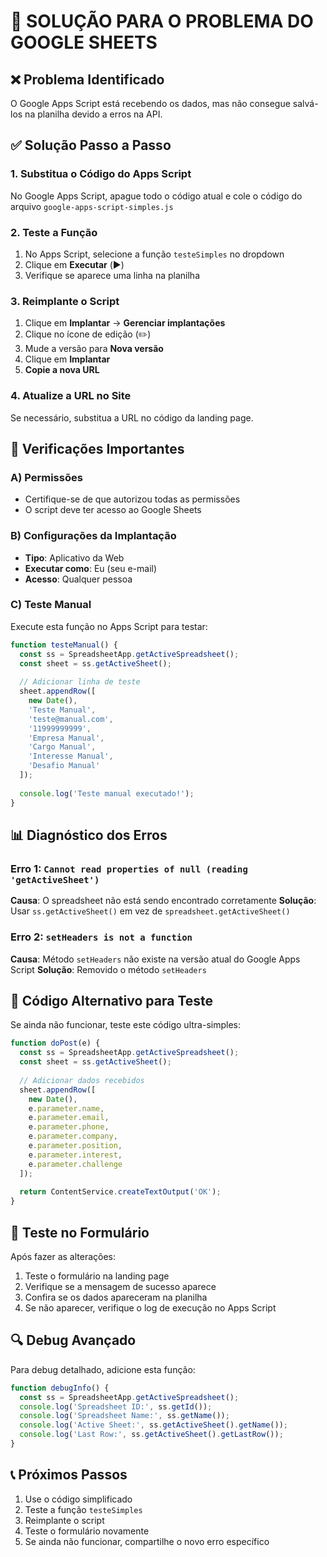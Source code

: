 # 🚨 SOLUÇÃO PARA O PROBLEMA DO GOOGLE SHEETS

## ❌ **Problema Identificado**
O Google Apps Script está recebendo os dados, mas não consegue salvá-los na planilha devido a erros na API.

## ✅ **Solução Passo a Passo**

### 1. **Substitua o Código do Apps Script**
No Google Apps Script, apague todo o código atual e cole o código do arquivo `google-apps-script-simples.js`

### 2. **Teste a Função**
1. No Apps Script, selecione a função `testeSimples` no dropdown
2. Clique em **Executar** (▶️)
3. Verifique se aparece uma linha na planilha

### 3. **Reimplante o Script**
1. Clique em **Implantar** → **Gerenciar implantações**
2. Clique no ícone de edição (✏️)
3. Mude a versão para **Nova versão**
4. Clique em **Implantar**
5. **Copie a nova URL**

### 4. **Atualize a URL no Site**
Se necessário, substitua a URL no código da landing page.

## 🔧 **Verificações Importantes**

### A) **Permissões**
- Certifique-se de que autorizou todas as permissões
- O script deve ter acesso ao Google Sheets

### B) **Configurações da Implantação**
- **Tipo**: Aplicativo da Web
- **Executar como**: Eu (seu e-mail)
- **Acesso**: Qualquer pessoa

### C) **Teste Manual**
Execute esta função no Apps Script para testar:
```javascript
function testeManual() {
  const ss = SpreadsheetApp.getActiveSpreadsheet();
  const sheet = ss.getActiveSheet();
  
  // Adicionar linha de teste
  sheet.appendRow([
    new Date(),
    'Teste Manual',
    'teste@manual.com',
    '11999999999',
    'Empresa Manual',
    'Cargo Manual',
    'Interesse Manual',
    'Desafio Manual'
  ]);
  
  console.log('Teste manual executado!');
}
```

## 📊 **Diagnóstico dos Erros**

### Erro 1: `Cannot read properties of null (reading 'getActiveSheet')`
**Causa**: O spreadsheet não está sendo encontrado corretamente
**Solução**: Usar `ss.getActiveSheet()` em vez de `spreadsheet.getActiveSheet()`

### Erro 2: `setHeaders is not a function`
**Causa**: Método `setHeaders` não existe na versão atual do Google Apps Script
**Solução**: Removido o método `setHeaders`

## 🎯 **Código Alternativo para Teste**

Se ainda não funcionar, teste este código ultra-simples:

```javascript
function doPost(e) {
  const ss = SpreadsheetApp.getActiveSpreadsheet();
  const sheet = ss.getActiveSheet();
  
  // Adicionar dados recebidos
  sheet.appendRow([
    new Date(),
    e.parameter.name,
    e.parameter.email,
    e.parameter.phone,
    e.parameter.company,
    e.parameter.position,
    e.parameter.interest,
    e.parameter.challenge
  ]);
  
  return ContentService.createTextOutput('OK');
}
```

## 📱 **Teste no Formulário**

Após fazer as alterações:
1. Teste o formulário na landing page
2. Verifique se a mensagem de sucesso aparece
3. Confira se os dados apareceram na planilha
4. Se não aparecer, verifique o log de execução no Apps Script

## 🔍 **Debug Avançado**

Para debug detalhado, adicione esta função:

```javascript
function debugInfo() {
  const ss = SpreadsheetApp.getActiveSpreadsheet();
  console.log('Spreadsheet ID:', ss.getId());
  console.log('Spreadsheet Name:', ss.getName());
  console.log('Active Sheet:', ss.getActiveSheet().getName());
  console.log('Last Row:', ss.getActiveSheet().getLastRow());
}
```

## 📞 **Próximos Passos**

1. Use o código simplificado
2. Teste a função `testeSimples`
3. Reimplante o script
4. Teste o formulário novamente
5. Se ainda não funcionar, compartilhe o novo erro específico
